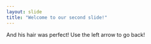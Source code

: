 ```yaml
---
layout: slide
title: "Welcome to our second slide!"
---
```

And his hair was perfect!
Use the left arrow to go back!
